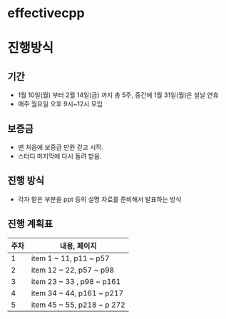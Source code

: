 # effectivecpp

# 진행방식

## 기간

- 1월 10일(월) 부터 2월 14일(금) 까지 총 5주, 중간에 1월 31일(월)은 설날 연휴
- 매주 월요일 오후 9시~12시 모임



## 보증금

- 맨 처음에 보증금 만원 걷고 시작.
- 스터디 마지막에 다시 돌려 받음.



## 진행 방식

- 각자 맡은 부분을 ppt 등의 설명 자료를 준비해서 발표하는 방식



## 진행 계획표

| 주차 | 내용, 페이지                |
| ---- | --------------------------- |
| 1    | item 1 ~ 11, p11 ~ p57      |
| 2    | item 12 ~ 22, p57 ~ p98     |
| 3    | item 23 ~ 33 , p98 ~ p161   |
| 4    | item 34 ~ 44, p161 ~ p217   |
| 5    | item 45 ~ 55,  p218 ~ p 272 |
